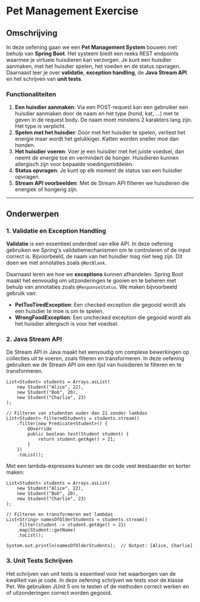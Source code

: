 # Pet Management Exercise

## Omschrijving

In deze oefening gaan we een  **Pet Management System** bouwen met behulp van **Spring Boot**. 
Het systeem biedt een reeks REST endpoints waarmee je virtuele huisdieren kan verzorgen.
Je kunt een huisdier aanmaken, met het huisdier spelen, het voeden en de status opvragen. 
Daarnaast leer je over **validatie**, **exception handling**, de **Java Stream API** en het schrijven van **unit tests**.

### Functionaliteiten

1. **Een huisdier aanmaken**: Via een POST-request kan een gebruiker een huisdier aanmaken door de naam en het type (hond, kat, ...) met te geven in de request body. De naam moet minstens 2
karakters lang zijn. Het type is verplicht.
2. **Spelen met het huisdier**: Door met het huisdier te spelen, verliest het energie maar wordt het gelukkiger. Katten worden sneller moe dan honden.
3. **Het huisdier voeren**: Voer je een huisdier met het juiste voedsel, dan neemt de energie toe en vermindert de honger. Huisdieren kunnen allergisch zijn voor bepaalde voedingsmiddelen.
4. **Status opvragen**: Je kunt op elk moment de status van een huisdier opvragen.
5. **Stream API voorbeelden**: Met de Stream API filteren we huisdieren die energiek of hongerig zijn.

---

## Onderwerpen

### 1. Validatie en Exception Handling

**Validatie** is een essentieel onderdeel van elke API. In deze oefening gebruiken we Spring's validatiemechanismen om te controleren of de input correct is. Bijvoorbeeld, de naam van het huisdier mag niet leeg zijn. Dit doen we met annotaties zoals `@NotBlank`.

Daarnaast leren we hoe we **exceptions** kunnen afhandelen. Spring Boot maakt het eenvoudig om uitzonderingen te gooien en te beheren met behulp van annotaties zoals `@ResponseStatus`. We maken bijvoorbeeld gebruik van:

- **PetTooTiredException**: Een checked exception die gegooid wordt als een huisdier te moe is om te spelen.
- **WrongFoodException**: Een unchecked exception die gegooid wordt als het huisdier allergisch is voor het voedsel.

### 2. Java Stream API
De Stream API in Java maakt het eenvoudig om complexe bewerkingen op collecties uit te voeren, zoals filteren en transformeren. In deze oefening gebruiken we de Stream API om een lijst van huisdieren te filteren en te transformeren.

```
List<Student> students = Arrays.asList(
    new Student("Alice", 22),
    new Student("Bob", 20),
    new Student("Charlie", 23)
);

// Filteren van studenten ouder dan 21 zonder lambdas
List<Student> filteredStudents = students.stream()
    .filter(new Predicate<Student>() {
        @Override
        public boolean test(Student student) {
            return student.getAge() > 21;
        }
    })
    .toList();
```

Met een lambda-expressies kunnen we de code veel leesbaarder en korter maken:

```
List<Student> students = Arrays.asList(
    new Student("Alice", 22),
    new Student("Bob", 20),
    new Student("Charlie", 23)
);

// Filteren en transformeren met lambdas
List<String> namesOfOlderStudents = students.stream()
    .filter(student -> student.getAge() > 21)
    .map(Student::getName)
    .toList();

System.out.println(namesOfOlderStudents);  // Output: [Alice, Charlie]
```

### 3. Unit Tests Schrijven
Het schrijven van unit tests is essentieel voor het waarborgen van de kwaliteit van je code. In deze oefening schrijven we tests voor de klasse Pet. We gebruiken JUnit 5 om te testen of de methoden correct werken en of uitzonderingen correct worden gegooid.
